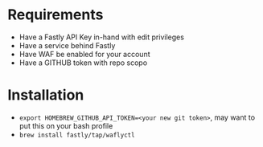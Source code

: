 # Requirements
- Have a Fastly API Key in-hand with edit privileges
- Have a service behind Fastly
- Have WAF be enabled for your account
- Have a GITHUB token with repo scopo

# Installation
- `export HOMEBREW_GITHUB_API_TOKEN=<your new git token>`, may want to put this on your bash
profile
- `brew install fastly/tap/waflyctl` 
